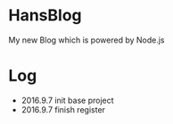 # HansBlog
My new Blog which is powered by Node.js

# Log
* 2016.9.7 init base project
* 2016.9.7 finish register
